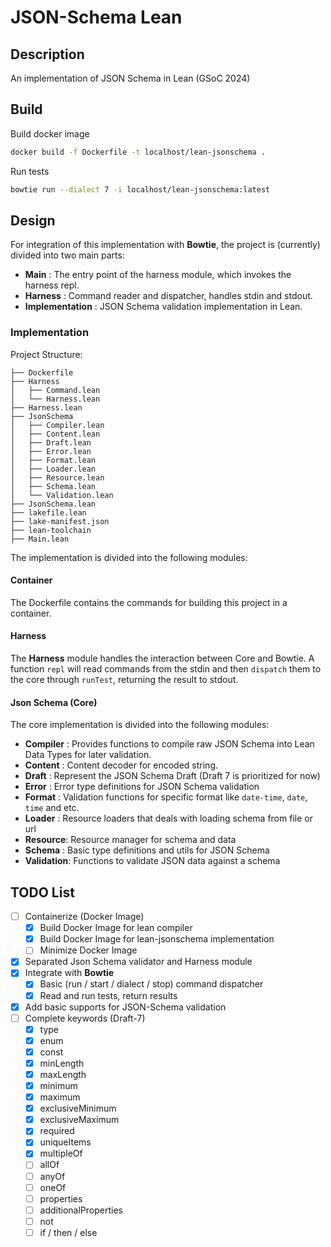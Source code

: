 # JSON-Schema Lean

## Description

An implementation of JSON Schema in Lean (GSoC 2024)

## Build

Build docker image

```sh
docker build -f Dockerfile -t localhost/lean-jsonschema .
```

Run tests

```sh
bowtie run --dialect 7 -i localhost/lean-jsonschema:latest
```

## Design

For integration of this implementation with **Bowtie**, the project is (currently) divided into two main parts:

- **Main** : The entry point of the harness module, which invokes the harness repl.
- **Harness** : Command reader and dispatcher, handles stdin and stdout.
- **Implementation** : JSON Schema validation implementation in Lean.

### Implementation

Project Structure:

```
├── Dockerfile
├── Harness
│   ├── Command.lean
│   └── Harness.lean
├── Harness.lean
├── JsonSchema
│   ├── Compiler.lean
│   ├── Content.lean
│   ├── Draft.lean
│   ├── Error.lean
│   ├── Format.lean
│   ├── Loader.lean
│   ├── Resource.lean
│   ├── Schema.lean
│   └── Validation.lean
├── JsonSchema.lean
├── lakefile.lean
├── lake-manifest.json
├── lean-toolchain
├── Main.lean
```

The implementation is divided into the following modules:

#### Container

The Dockerfile contains the commands for building this project in a container.

#### Harness

The **Harness** module handles the interaction between Core and Bowtie. A function `repl` will read commands from the stdin and then `dispatch` them to the core through `runTest`, returning the result to stdout.

#### Json Schema (Core)

The core implementation is divided into the following modules:

- **Compiler** : Provides functions to compile raw JSON Schema into Lean Data Types for later validation.
- **Content** : Content decoder for encoded string.
- **Draft** : Represent the JSON Schema Draft (Draft 7 is prioritized for now)
- **Error** : Error type definitions for JSON Schema validation
- **Format** : Validation functions for specific format like `date-time`, `date`, `time` and etc.
- **Loader** : Resource loaders that deals with loading schema from file or url
- **Resource**: Resource manager for schema and data
- **Schema** : Basic type definitions and utils for JSON Schema
- **Validation**: Functions to validate JSON data against a schema

## TODO List

- [ ] Containerize (Docker Image)
  - [x] Build Docker Image for lean compiler
  - [x] Build Docker Image for lean-jsonschema implementation
  - [ ] Minimize Docker Image
- [x] Separated Json Schema validator and Harness module
- [x] Integrate with **Bowtie**
  - [x] Basic (run / start / dialect / stop) command dispatcher
  - [x] Read and run tests, return results
- [x] Add basic supports for JSON-Schema validation
- [ ] Complete keywords (Draft-7)
  - [x] type
  - [x] enum
  - [x] const
  - [x] minLength
  - [x] maxLength
  - [x] minimum
  - [x] maximum
  - [x] exclusiveMinimum
  - [x] exclusiveMaximum
  - [x] required
  - [x] uniqueItems
  - [x] multipleOf
  - [ ] allOf
  - [ ] anyOf
  - [ ] oneOf
  - [ ] properties
  - [ ] additionalProperties
  - [ ] not
  - [ ] if / then / else
